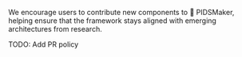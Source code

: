 We encourage users to contribute new components to 🥷 PIDSMaker, helping ensure that the framework stays aligned with emerging architectures from research.

TODO: Add PR policy
